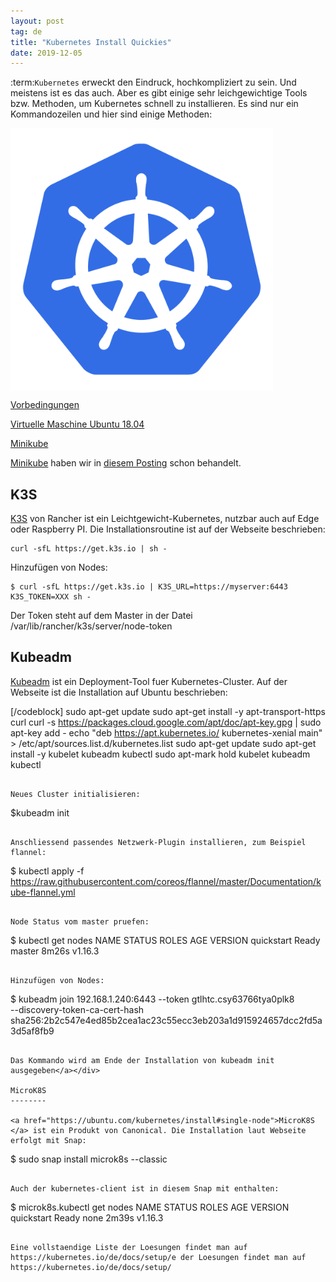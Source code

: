 ```yaml
---
layout: post
tag: de
title: "Kubernetes Install Quickies"
date: 2019-12-05
---
```



:term:`Kubernetes` erweckt den Eindruck, hochkompliziert zu sein. Und meistens ist es das auch. Aber es gibt einige sehr leichgewichtige Tools bzw. Methoden, um Kubernetes schnell zu installieren. Es sind nur ein Kommandozeilen und hier sind einige Methoden:

<a href="https://blog.eumelnet.de/blogs/media/blogs/eumel/quick-uploads/joomla-installation-mit-kubernetes-und-helm-1/kubernetes.png?mtime=1568479260">

<img src="/images/kubernetes.png" alt="Kubernetes" title="Kubernetes Logo" align="middle" width="420" height="420" />


Vorbedingungen

Virtuelle Maschine Ubuntu 18.04

Minikube


<a href="https://kubernetes.io/de/docs/setup/minikube/">Minikube</a> haben wir in <a href="https://blog.eumelnet.de/blogs/blog8.php/joomla-installation-mit-kubernetes-und-helm-1">diesem Posting</a> schon behandelt.

K3S
---

<a href="https://k3s.io/">K3S</a> von Rancher ist ein Leichtgewicht-Kubernetes, nutzbar auch auf Edge oder Raspberry PI. Die Installationsroutine ist auf der Webseite beschrieben:

```
curl -sfL https://get.k3s.io | sh -
```

Hinzufügen von Nodes:

```
$ curl -sfL https://get.k3s.io | K3S_URL=https://myserver:6443 K3S_TOKEN=XXX sh -
```

Der Token steht auf dem Master in der Datei /var/lib/rancher/k3s/server/node-token

Kubeadm
-------

<a href="https://kubernetes.io/docs/setup/production-environment/tools/kubeadm/install-kubeadm/">Kubeadm</a> ist ein Deployment-Tool fuer Kubernetes-Cluster. Auf der Webseite ist die Installation auf Ubuntu beschrieben:

[/codeblock]
sudo apt-get update
sudo apt-get install -y apt-transport-https curl
curl -s https://packages.cloud.google.com/apt/doc/apt-key.gpg | sudo apt-key add -
echo "deb https://apt.kubernetes.io/ kubernetes-xenial main" >  /etc/apt/sources.list.d/kubernetes.list
sudo apt-get update
sudo apt-get install -y kubelet kubeadm kubectl
sudo apt-mark hold kubelet kubeadm kubectl
```

Neues Cluster initialisieren:

```
$kubeadm init
```

Anschliessend passendes Netzwerk-Plugin installieren, zum Beispiel flannel:

```
$ kubectl apply -f https://raw.githubusercontent.com/coreos/flannel/master/Documentation/kube-flannel.yml
```

Node Status vom master pruefen:

```
$ kubectl get nodes
NAME         STATUS   ROLES    AGE     VERSION
quickstart   Ready    master   8m26s   v1.16.3
```

Hinzufügen von Nodes:

```
$ kubeadm join 192.168.1.240:6443 --token gtlhtc.csy63766tya0plk8 \
    --discovery-token-ca-cert-hash sha256:2b2c547e4ed85b2cea1ac23c55ecc3eb203a1d915924657dcc2fd5a3d5af8fb9
```

Das Kommando wird am Ende der Installation von kubeadm init ausgegeben</a></div>

MicroK8S
--------

<a href="https://ubuntu.com/kubernetes/install#single-node">MicroK8S </a> ist ein Produkt von Canonical. Die Installation laut Webseite erfolgt mit Snap:

```
$ sudo snap install microk8s --classic
```

Auch der kubernetes-client ist in diesem Snap mit enthalten:

```
$ microk8s.kubectl get nodes
NAME         STATUS   ROLES    AGE     VERSION
quickstart   Ready    none   2m39s   v1.16.3
```

Eine vollstaendige Liste der Loesungen findet man auf https://kubernetes.io/de/docs/setup/e der Loesungen findet man auf https://kubernetes.io/de/docs/setup/
